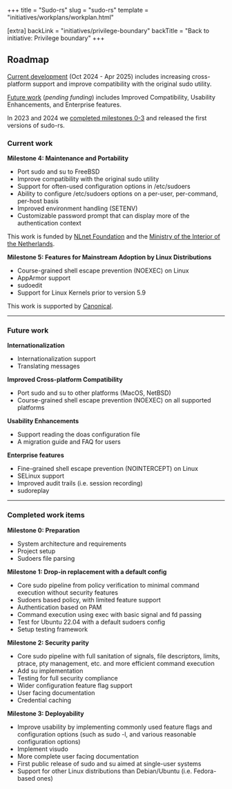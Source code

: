 +++
title = "Sudo-rs"
slug = "sudo-rs"
template = "initiatives/workplans/workplan.html"

[extra]
backLink = "initiatives/privilege-boundary"
backTitle = "Back to initiative: Privilege boundary"
+++

## Roadmap

[Current development](#current-work) (Oct 2024 - Apr 2025) includes increasing cross-platform support and improve compatibility with the original sudo utility.

[Future work](#future-work) (*pending funding*) includes Improved Compatibility, Usability Enhancements, and Enterprise features.

In 2023 and 2024 we [completed milestones 0-3](#completed-work-items) and released the first versions of sudo-rs.

### Current work

**Milestone 4: Maintenance and Portability**

* Port sudo and su to FreeBSD
* Improve compatibility with the original sudo utility
* Support for often-used configuration options in /etc/sudoers
* Ability to configure /etc/sudoers options on a per-user, per-command, per-host basis
* Improved environment handling (SETENV)
* Customizable password prompt that can display more of the authentication context

This work is funded by [NLnet Foundation](https://nlnet.nl/project/sudo-rs/) and the [Ministry of the Interior of the Netherlands](https://www.government.nl/ministries/ministry-of-the-interior-and-kingdom-relations).

**Milestone 5: Features for Mainstream Adoption by Linux Distributions**

* Course-grained shell escape prevention (NOEXEC) on Linux
* AppArmor support
* sudoedit
* Support for Linux Kernels prior to version 5.9

This work is supported by [Canonical](https://discourse.ubuntu.com/t/carefully-but-purposefully-oxidising-ubuntu/56995).

--- 

### Future work

**Internationalization**

* Internationalization support	
* Translating messages	

**Improved Cross-platform Compatibility**

* Port sudo and su to other platforms (MacOS, NetBSD)
* Course-grained shell escape prevention (NOEXEC) on all supported platforms

**Usability Enhancements**

* Support reading the doas configuration file
* A migration guide and FAQ for users

**Enterprise features**

* Fine-grained shell escape prevention (NOINTERCEPT) on Linux
* SELinux support
* Improved audit trails (i.e. session recording)
* sudoreplay

--- 

### Completed work items

**Milestone 0: Preparation**

* System architecture and requirements
* Project setup
* Sudoers file parsing

**Milestone 1: Drop-in replacement with a default config**

* Core sudo pipeline from policy verification to minimal command execution without
security features
* Sudoers based policy, with limited feature support
* Authentication based on PAM
* Command execution using exec with basic signal and fd passing
* Test for Ubuntu 22.04 with a default sudoers config
* Setup testing framework

**Milestone 2: Security parity**

* Core sudo pipeline with full sanitation of signals, file descriptors, limits, ptrace, pty management, etc. and
more efficient command execution
* Add su implementation
* Testing for full security compliance
* Wider configuration feature flag support
* User facing documentation
* Credential caching

**Milestone 3: Deployability**

* Improve usability by implementing commonly used feature flags and configuration options (such as sudo -l, and various reasonable configuration options)
* Implement visudo
* More complete user facing documentation
* First public release of sudo and su aimed at single-user systems
* Support for other Linux distributions than Debian/Ubuntu (i.e. Fedora-based ones)
